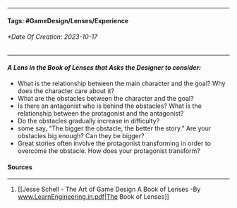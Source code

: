 __________________________________________________________________________
#### **Tags:** #GameDesign/Lenses/Experience
###### *Date Of Creation: 2023-10-17
__________________________________________________________________________

#### ***A Lens in the Book of Lenses that Asks the Designer to consider:***
- What is the relationship between the main character and the goal? Why does the character care about it?
- What are the obstacles between the character and the goal?
- Is there an antagonist who is behind the obstacles? What is the relationship between the protagonist and the antagonist?
- Do the obstacles gradually increase in difficulty?
- some say, "The bigger the obstacle, the better the story." Are your obstacles big enough? Can they be bigger?
- Great stories often involve the protagonist transforming in order to overcome the obstacle. How does your protagonist transform?
#### Sources
__________________________________________________________________________
1. [[Jesse Schell - The Art of Game Design A Book of Lenses -By www.LearnEngineering.in.pdf|The Book of Lenses]]